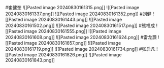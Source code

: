 #崔健奎 
![[Pasted image 20240830161315.png]]
![[Pasted image 20240830161337.png]]
![[Pasted image 20240830161352.png]]
#刘健 
![[Pasted image 20240830161443.png]]
![[Pasted image 20240830161502.png]]
![[Pasted image 20240830161517.png]]
#熊福成 
![[Pasted image 20240830161555.png]]
![[Pasted image 20240830161608.png]]
![[Pasted image 20240830161624.png]]
#雷龙灏 
![[Pasted image 20240830161657.png]]
![[Pasted image 20240830161719.png]]
![[Pasted image 20240830161734.png]]
#张启凡 
![[Pasted image 20240830161826.png]]
![[Pasted image 20240830161843.png]]


